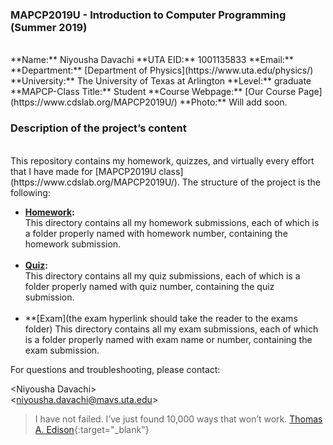 ### MAPCP2019U - Introduction to Computer Programming (Summer 2019)    
<br>
**Name:** Niyousha Davachi  
**UTA EID:** 1001135833  
**Email:** <niyousha.davachi@mavs.uta.edu>  
**Department:** [Department of Physics](https://www.uta.edu/physics/)  
**University:** The University of Texas at Arlington  
**Level:** graduate  
**MAPCP-Class Title:** Student  
**Course Webpage:** [Our Course Page](https://www.cdslab.org/MAPCP2019U/)  
**Photo:** Will add soon.  

### Description of the project’s content
<br>
This repository contains my homework, quizzes, and virtually every effort that I have made for [MAPCP2019U class](https://www.cdslab.org/MAPCP2019U/). The structure of the project is the following:

* **[Homework](https://github.com/ni26/MAPCP2019U/tree/master/Homework):**    
    This directory contains all my homework submissions, each of which is a folder properly named with homework number, containing the homework submission.  
    <br>
* **[Quiz](https://github.com/ni26/MAPCP2019U/tree/master/Quiz):**  
    This directory contains all my quiz submissions, each of which is a folder properly named with quiz number, containing the quiz submission.  
    <br>
* **[Exam](the exam hyperlink should take the reader to the exams folder)
This directory contains all my exam submissions, each of which is a folder properly named with exam name or number, containing the exam submission.

For questions and troubleshooting, please contact:

\<Niyousha Davachi>  
\<niyousha.davachi@mavs.uta.edu>  

>I have not failed. I’ve just found 10,000 ways that won’t work.
>[Thomas A. Edison](https://en.wikipedia.org/wiki/Thomas_Edison){:target="_blank"}